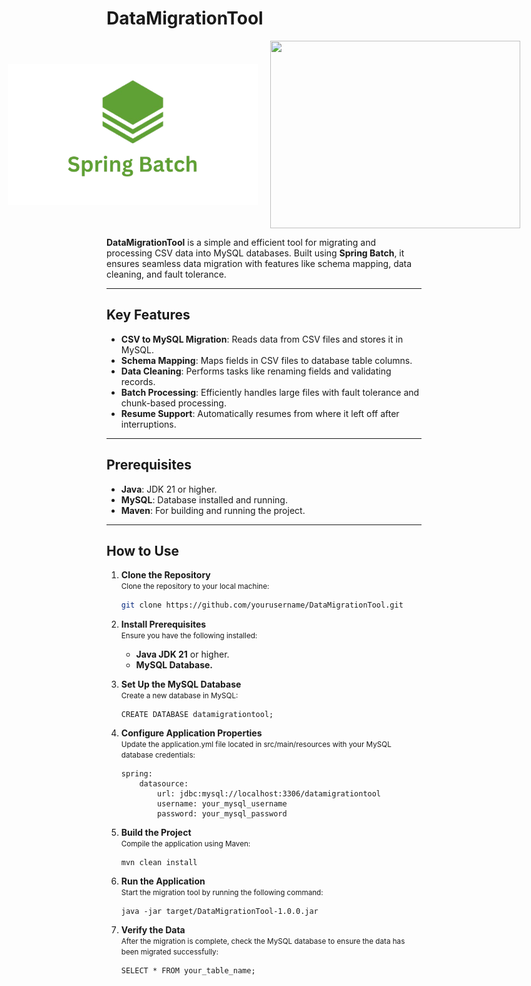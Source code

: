 # DataMigrationTool


<div style="display: flex; justify-content: center; align-items: center;">
    <img src=".mvn/wrapper/1707976746852-removebg-preview.png" style="width: 400px; height: 300px; object-fit: contain; margin-right: 20px;" />
    <img src="https://miro.medium.com/v2/resize:fit:1400/1*dU4B5Jg2opVXRmGhiBYXdQ.png" style="width: 400px; height: 300px; object-fit: contain;" />
</div>



**DataMigrationTool** is a simple and efficient tool for migrating and processing CSV data into MySQL databases. Built using **Spring Batch**, it ensures seamless data migration with features like schema mapping, data cleaning, and fault tolerance.

---

## Key Features

- **CSV to MySQL Migration**: Reads data from CSV files and stores it in MySQL.
- **Schema Mapping**: Maps fields in CSV files to database table columns.
- **Data Cleaning**: Performs tasks like renaming fields and validating records.
- **Batch Processing**: Efficiently handles large files with fault tolerance and chunk-based processing.
- **Resume Support**: Automatically resumes from where it left off after interruptions.

---

## Prerequisites

- **Java**: JDK 21 or higher.
- **MySQL**: Database installed and running.
- **Maven**: For building and running the project.

---

## How to Use

1. **Clone the Repository**  
    <small>Clone the repository to your local machine:</small>
   
   ```bash
   git clone https://github.com/yourusername/DataMigrationTool.git
2. **Install Prerequisites**  
    <small>Ensure you have the following installed:</small>

    - **Java JDK 21**  or higher.
    - **MySQL Database.**

3. **Set Up the MySQL Database**  
    <small>Create a new database in MySQL:</small>
    ```
    CREATE DATABASE datamigrationtool;
4. **Configure Application Properties**  
    <small>Update the application.yml file located in src/main/resources with your MySQL database credentials:</small>
    ```
    spring:
        datasource:
            url: jdbc:mysql://localhost:3306/datamigrationtool
            username: your_mysql_username
            password: your_mysql_password
5. **Build the Project**  
    <small>Compile the application using Maven:</small>
    ```
    mvn clean install
6. **Run the Application**  
    <small>Start the migration tool by running the following command:</small>
    ```
    java -jar target/DataMigrationTool-1.0.0.jar

7. **Verify the Data**  
    <small>After the migration is complete, check the MySQL database to ensure the data has been migrated successfully:</small>
    ```
    SELECT * FROM your_table_name;